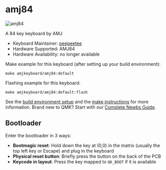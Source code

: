 # amj84

![amj84](https://i.imgur.com/oKAkyBW.jpeg)

A 84 key keyboard by AMJ

* Keyboard Maintainer: [peepeetee](https://github.com/peepeetee)
* Hardware Supported: AMJ84
* Hardware Availability: no longer available

Make example for this keyboard (after setting up your build environment):

    make amjkeyboard/amj84:default

Flashing example for this keyboard:

    make amjkeyboard/amj84:default:flash

See the [build environment setup](https://docs.qmk.fm/#/getting_started_build_tools) and the [make instructions](https://docs.qmk.fm/#/getting_started_make_guide) for more information. Brand new to QMK? Start with our [Complete Newbs Guide](https://docs.qmk.fm/#/newbs).

## Bootloader

Enter the bootloader in 3 ways:

* **Bootmagic reset**: Hold down the key at (0,0) in the matrix (usually the top left key or Escape) and plug in the keyboard
* **Physical reset button**: Briefly press the button on the back of the PCB
* **Keycode in layout**: Press the key mapped to `QK_BOOT` if it is available
